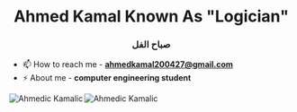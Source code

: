 <h1 align="center">Ahmed Kamal Known As "Logician" </h1>
<h3 align="center">صباح الفل</h3>


- 📫 How to reach me - **ahmedkamal200427@gmail.com**
- ⚡ About me - **computer engineering student**
<p><img align="left" src="https://github-readme-stats.vercel.app/api/top-langs?username=ahmed-kamal2004&show_icons=true&locale=en&bg_color=aura" alt="Ahmedic Kamalic" /></p>
<p><img align="left" src="https://github-readme-stats.vercel.app/api?username=ahmed-kamal2004&show_icons=true&theme=radical" alt="Ahmedic Kamalic" /></p>

